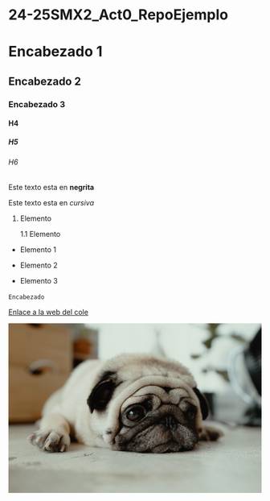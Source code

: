 # 24-25SMX2_Act0_RepoEjemplo

# Encabezado 1
## Encabezado 2
### Encabezado 3
#### H4 
##### H5 
###### H6

Este texto esta en **negrita**

Este texto esta en *cursiva*


1. Elemento

	1.1 Elemento

* Elemento 1 
+ Elemento 2
- Elemento 3

``Encabezado``

[Enlace a la web del cole](https://www.fje.edu/ca/jesuites-bellvitge "eres gay")

![Pug](https://github.com/CRBalta/24-25SMX2_Act0_RepoEjemplo/blob/main/pug.jpg "Tonto")

